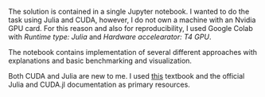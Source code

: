 The solution is contained in a single Jupyter notebook. I wanted to do the task using Julia and CUDA, however, I do not own a machine with an Nvidia GPU card. For this reason and also for reproducibility, I used Google Colab with _Runtime type: Julia_ and _Hardware accelearator: T4 GPU_.

The notebook contains implementation of several different approaches with explanations and basic benchmarking and visualization.

Both CUDA and Julia are new to me. I used [this](https://g.co/kgs/trm6WZe) textbook and the official Julia and CUDA.jl documentation as primary resources.
